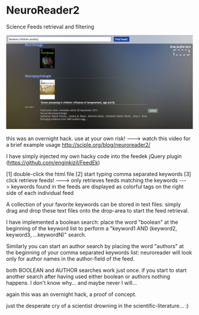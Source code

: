 NeuroReader2
============

Science Feeds retrieval and filtering

![Alt text](/images/Screen_Shot.png "Optional title")


this was an overnight hack. use at your own risk!
---> watch this video for a brief example usage http://sciple.org/blog/neuroreader2/

I have simply injected my own hacky code into the feedek jQuery plugin (https://github.com/enginkizil/FeedEk)

[1] double-click the html file
[2] start typing comma separated keywords
[3] click retrieve feeds!
---> only retrieves feeds matching the keywords
---> keywords found in the feeds are displayed as colorful tags on the right side of each individual feed

A collection of your favorite keywords can be stored in text files: simply drag and drop these text files onto the drop-area to start the feed retrieval.

I have implemented a boolean search:
place the word "boolean" at the beginning of the keyword list to perform a "keyword1 AND (keyword2, keyword3, ...keywordN)" search.

Similarly you can start an author search by placing the word "authors" at the beginning of your comma separated keywords list: neuroreader will look only for author names in the author-field of the feed.

both BOOLEAN and AUTHOR searches work just once. if you start to start another search after having used either boolean or authors nothing happens. I don't know why... and maybe never I will...

again this was an overnight hack, a proof of concept.

just the desperate cry of a scientist drowning in the scientific-literature...
:)
